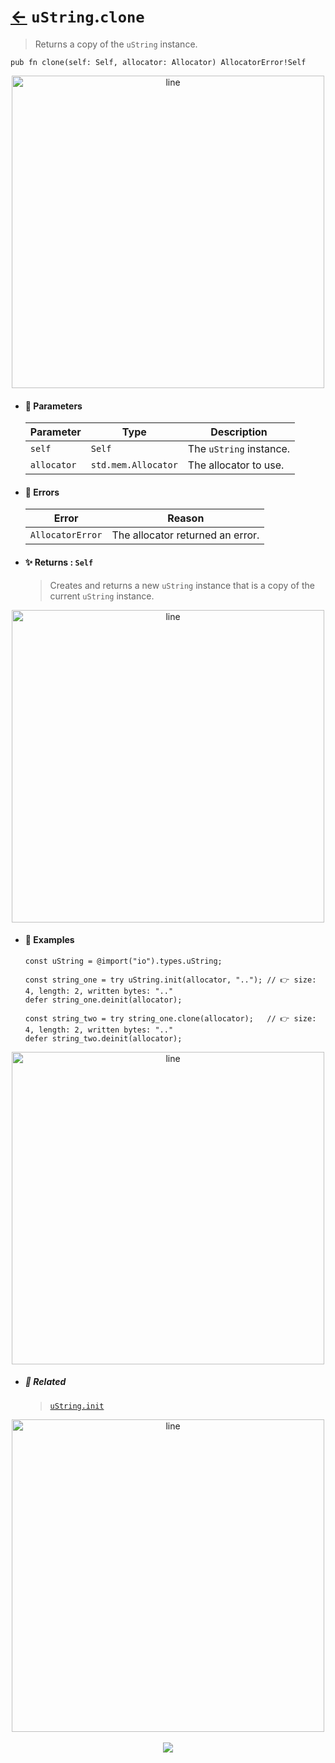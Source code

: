 # [←](../uString.md) `uString`.`clone`

> Returns a copy of the `uString` instance.

```zig
pub fn clone(self: Self, allocator: Allocator) AllocatorError!Self
```


<div align="center">
<img src="https://raw.githubusercontent.com/maysara-elshewehy/io-bench/refs/heads/main/dist/img/md/line.png" alt="line" style="width:500px;"/>
</div>

- #### 🧩 Parameters

    | Parameter   | Type                | Description             |
    | ----------- | ------------------- | ----------------------- |
    | `self`      | `Self`              | The `uString` instance. |
    | `allocator` | `std.mem.Allocator` | The allocator to use.   |

- #### 🚫 Errors

    | Error            | Reason                           |
    | ---------------- | -------------------------------- |
    | `AllocatorError` | The allocator returned an error. |

- #### ✨ Returns : `Self`

    > Creates and returns a new `uString` instance that is a copy of the current `uString` instance.

<div align="center">
<img src="https://raw.githubusercontent.com/maysara-elshewehy/io-bench/refs/heads/main/dist/img/md/line.png" alt="line" style="width:500px;"/>
</div>

- #### 🧪 Examples

    ```zig
    const uString = @import("io").types.uString;
    ```

    ```zig
    const string_one = try uString.init(allocator, ".."); // 👉 size: 4, length: 2, written bytes: ".."
    defer string_one.deinit(allocator);

    const string_two = try string_one.clone(allocator);   // 👉 size: 4, length: 2, written bytes: ".."
    defer string_two.deinit(allocator);
    ```

<div align="center">
<img src="https://raw.githubusercontent.com/maysara-elshewehy/io-bench/refs/heads/main/dist/img/md/line.png" alt="line" style="width:500px;"/>
</div>

- ##### 🔗 Related

  > [`uString.init`](./init.md)

<div align="center">
<img src="https://raw.githubusercontent.com/maysara-elshewehy/io-bench/refs/heads/main/dist/img/md/line.png" alt="line" style="width:500px;"/>
</div>

<div align="center"><br>
<a href="https://github.com/maysara-elshewehy"> <img src="https://img.shields.io/badge/Made with ❤️ by-Maysara-orange"/> </a>
</div>